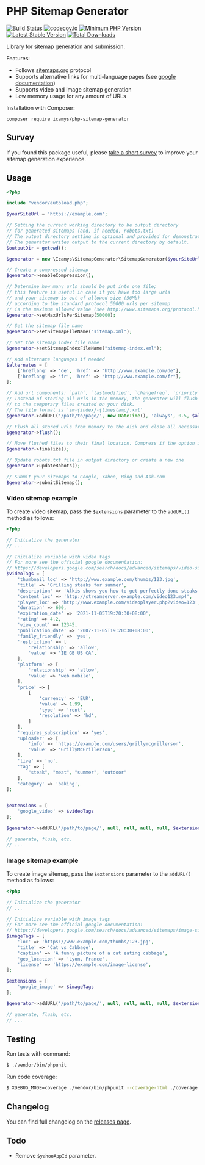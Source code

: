 # PHP Sitemap Generator

[![Build Status](https://travis-ci.org/icamys/php-sitemap-generator.svg?branch=master)](https://travis-ci.org/icamys/php-sitemap-generator)
[![codecov.io](https://codecov.io/github/icamys/php-sitemap-generator/coverage.svg?branch=master)](https://codecov.io/github/icamys/php-sitemap-generator?branch=master)
[![Minimum PHP Version](https://img.shields.io/badge/php-%3E%3D%207.3%20%7C%7C%20%3E%3D%208.0-8892BF.svg)](https://php.net/)
[![Latest Stable Version](https://poser.pugx.org/icamys/php-sitemap-generator/v/stable.png)](https://packagist.org/packages/icamys/php-sitemap-generator)
[![Total Downloads](https://poser.pugx.org/icamys/php-sitemap-generator/downloads)](https://packagist.org/packages/icamys/php-sitemap-generator)

Library for sitemap generation and submission.

Features:
* Follows [sitemaps.org](https://sitemaps.org/) protocol
* Supports alternative links for multi-language pages (see [google documentation](https://webmasters.googleblog.com/2012/05/multilingual-and-multinational-site.html))
* Supports video and image sitemap generation  
* Low memory usage for any amount of URLs

Installation with Composer:

```
composer require icamys/php-sitemap-generator
```

## Survey

If you found this package useful, please [take a short survey](https://forms.gle/ngeponiTd1zWgmkC9) to improve your sitemap generation experience.

## Usage

```php
<?php

include "vendor/autoload.php";

$yourSiteUrl = 'https://example.com';

// Setting the current working directory to be output directory
// for generated sitemaps (and, if needed, robots.txt)
// The output directory setting is optional and provided for demonstration purposes.
// The generator writes output to the current directory by default. 
$outputDir = getcwd();

$generator = new \Icamys\SitemapGenerator\SitemapGenerator($yourSiteUrl, $outputDir);

// Create a compressed sitemap
$generator->enableCompression();

// Determine how many urls should be put into one file;
// this feature is useful in case if you have too large urls
// and your sitemap is out of allowed size (50Mb)
// according to the standard protocol 50000 urls per sitemap
// is the maximum allowed value (see http://www.sitemaps.org/protocol.html)
$generator->setMaxUrlsPerSitemap(50000);

// Set the sitemap file name
$generator->setSitemapFileName("sitemap.xml");

// Set the sitemap index file name
$generator->setSitemapIndexFileName("sitemap-index.xml");

// Add alternate languages if needed
$alternates = [
    ['hreflang' => 'de', 'href' => "http://www.example.com/de"],
    ['hreflang' => 'fr', 'href' => "http://www.example.com/fr"],
];

// Add url components: `path`, `lastmodified`, `changefreq`, `priority`, `alternates`
// Instead of storing all urls in the memory, the generator will flush sets of added urls
// to the temporary files created on your disk.
// The file format is 'sm-{index}-{timestamp}.xml'
$generator->addURL('/path/to/page/', new DateTime(), 'always', 0.5, $alternates);

// Flush all stored urls from memory to the disk and close all necessary tags.
$generator->flush();

// Move flushed files to their final location. Compress if the option is enabled.
$generator->finalize();

// Update robots.txt file in output directory or create a new one
$generator->updateRobots();

// Submit your sitemaps to Google, Yahoo, Bing and Ask.com
$generator->submitSitemap();
```

### Video sitemap example

To create video sitemap, pass the `$extensions` parameter to the `addURL()` method as follows:

```php
<?php

// Initialize the generator
// ...

// Initialize variable with video tags
// For more see the official google documentation:
// https://developers.google.com/search/docs/advanced/sitemaps/video-sitemaps
$videoTags = [
    'thumbnail_loc' => 'http://www.example.com/thumbs/123.jpg',
    'title' => 'Grilling steaks for summer',
    'description' => 'Alkis shows you how to get perfectly done steaks every time',
    'content_loc' => 'http://streamserver.example.com/video123.mp4',
    'player_loc' => 'http://www.example.com/videoplayer.php?video=123',
    'duration' => 600,
    'expiration_date' => '2021-11-05T19:20:30+08:00',
    'rating' => 4.2,
    'view_count' => 12345,
    'publication_date' => '2007-11-05T19:20:30+08:00',
    'family_friendly' => 'yes',
    'restriction' => [
        'relationship' => 'allow',
        'value' => 'IE GB US CA',
    ],
    'platform' => [
        'relationship' => 'allow',
        'value' => 'web mobile',
    ],
    'price' => [
        [
            'currency' => 'EUR',
            'value' => 1.99,
            'type' => 'rent',
            'resolution' => 'hd',
        ]
    ],
    'requires_subscription' => 'yes',
    'uploader' => [
        'info' => 'https://example.com/users/grillymcgrillerson',
        'value' => 'GrillyMcGrillerson',
    ],
    'live' => 'no',
    'tag' => [
        "steak", "meat", "summer", "outdoor"
    ],
    'category' => 'baking',
];


$extensions = [
    'google_video' => $videoTags
];

$generator->addURL('/path/to/page/', null, null, null, null, $extensions);

// generate, flush, etc.
// ...
```


### Image sitemap example

To create image sitemap, pass the `$extensions` parameter to the `addURL()` method as follows:

```php
<?php

// Initialize the generator
// ...

// Initialize variable with image tags
// For more see the official google documentation:
// https://developers.google.com/search/docs/advanced/sitemaps/image-sitemaps
$imageTags = [
    'loc' => 'https://www.example.com/thumbs/123.jpg',
    'title' => 'Cat vs Cabbage',
    'caption' => 'A funny picture of a cat eating cabbage',
    'geo_location' => 'Lyon, France',
    'license' => 'https://example.com/image-license',
];

$extensions = [
    'google_image' => $imageTags
];

$generator->addURL('/path/to/page/', null, null, null, null, $extensions);

// generate, flush, etc.
// ...
```

## Testing

Run tests with command:

```bash
$ ./vendor/bin/phpunit
```

Run code coverage:

```bash
$ XDEBUG_MODE=coverage ./vendor/bin/phpunit --coverage-html ./coverage
```

## Changelog

You can find full changelog on the [releases page](https://github.com/icamys/php-sitemap-generator/releases).

## Todo

* Remove `$yahooAppId` parameter. 
